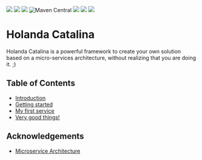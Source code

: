 ![](https://img.shields.io/travis/javaito/HolandaCatalinaFw.svg)
![](https://img.shields.io/github/license/javaito/HolandaCatalinaFw.svg)
![](https://img.shields.io/github/release/javaito/HolandaCatalinaFw.svg)
![Maven Central](https://img.shields.io/maven-central/v/com.github.javaito/hcjf.svg)
![](https://img.shields.io/github/forks/javaito/HolandaCatalinaFw.svg?style=social&label=Fork)
![](https://img.shields.io/github/stars/javaito/HolandaCatalinaFw.svg?style=social&label=Star)
![](https://img.shields.io/github/watchers/javaito/HolandaCatalinaFw.svg?style=social&label=Watch)

# Holanda Catalina

Holanda Catalina is a powerful framework to create your own solution based on a micro-services architecture, without realizing that you are doing it. ;)

## Table of Contents
 - [Introduction](introduction.md)
 - [Getting started](getting-started.md)
 - [My first service](my-first-service.md)
 - [Very good things!](very-good-things.md)

## Acknowledgements

 - [Microservice Architecture](http://microservices.io/index.html)
